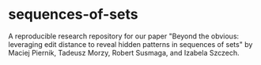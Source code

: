 # sequences-of-sets
A reproducible research repository for our paper "Beyond the obvious: leveraging edit distance to reveal hidden patterns in sequences of sets" by Maciej Piernik, Tadeusz Morzy, Robert Susmaga, and Izabela Szczech.
